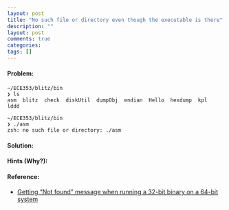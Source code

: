```yaml
---
layout: post
title: "No such file or directory even though the executable is there"
description: ""
layout: post
comments: true
categories: 
tags: []
---
```


#### Problem:


```shell
~/ECE353/blitz/bin
❯ ls
asm  blitz  check  diskUtil  dumpObj  endian  Hello  hexdump  kpl  lddd

~/ECE353/blitz/bin
❯ ./asm
zsh: no such file or directory: ./asm
```

#### Solution:



#### Hints (Why?):

#### Reference:
* [Getting “Not found” message when running a 32-bit binary on a 64-bit system](http://unix.stackexchange.com/questions/13391/getting-not-found-message-when-running-a-32-bit-binary-on-a-64-bit-system)